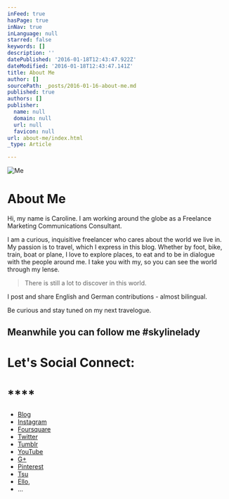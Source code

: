 ```yaml
---
inFeed: true
hasPage: true
inNav: true
inLanguage: null
starred: false
keywords: []
description: ''
datePublished: '2016-01-18T12:43:47.922Z'
dateModified: '2016-01-18T12:43:47.141Z'
title: About Me
author: []
sourcePath: _posts/2016-01-16-about-me.md
published: true
authors: []
publisher:
  name: null
  domain: null
  url: null
  favicon: null
url: about-me/index.html
_type: Article

---
```

![Me](https://s3-us-west-2.amazonaws.com/the-grid-img/p/8b4d496e601982d8cf635da5ed5fa7a82a06648c.jpg)

# About Me

Hi, my name is Caroline. I am working around the globe as a Freelance Marketing Communications Consultant.

I am a curious, inquisitive freelancer who cares about the world we live in. My passion is to travel, which I express in this blog. Whether by foot, bike, train, boat or plane, I love to explore places, to eat and to be in dialogue with the people around me. I take you with my, so you can see the world through my lense.

> There is still a lot to discover in this world.
> 
> 

I post and share English and German contributions - almost bilingual.

Be curious and stay tuned on my next travelogue.

## Meanwhile you can follow me \#skylinelady

## 

# 

# Let's Social Connect:

# ****

* [Blog][0]
* [Instagram][1]
* [Foursquare][2]
* [Twitter][3]
* [Tumblr][4]
* [YouTube][5]
* [G+][6]
* [Pinterest][7]
* [Tsu][8]
* [Ello][9], 
* ...

[0]: http://skylinelady.com/
[1]: https://www.instagram.com/skylinelady/
[2]: https://de.foursquare.com/skylinelady
[3]: https://twitter.com/skylinelady
[4]: http://skylinelady.tumblr.com/
[5]: https://www.youtube.com/user/skylineladyz
[6]: https://plus.google.com/111241938616127816510/posts
[7]: https://de.pinterest.com/skylinelady/
[8]: http://www.tsu.co/skylinelady
[9]: https://ello.co/skylinelady